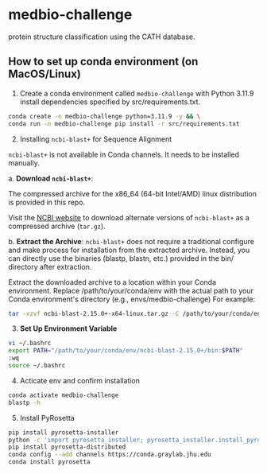 # medbio-challenge
protein structure classification using the CATH database.


## How to set up conda environment (on MacOS/Linux)

1. Create a conda environment called `medbio-challenge` with Python 3.11.9 install dependencies specified by src/requirements.txt.
```bash
conda create -n medbio-challenge python=3.11.9 -y && \
conda run -n medbio-challenge pip install -r src/requirements.txt
```

2. Installing `ncbi-blast+` for Sequence Alignment
 
`ncbi-blast+` is not available in Conda channels. It needs to be installed manually.

a. **Download `ncbi-blast+`**:

The compressed archive for the x86_64 (64-bit Intel/AMD) linux distribution is provided in this repo.

Visit the [NCBI website](https://ftp.ncbi.nlm.nih.gov/blast/executables/blast+/LATEST/) to download alternate versions of `ncbi-blast+` as a compressed archive (`tar.gz`).

b. **Extract the Archive**:
`ncbi-blast+` does not require a traditional configure and make process for installation from the extracted archive. Instead, you can directly use the binaries (blastp, blastn, etc.) provided in the bin/ directory after extraction.

Extract the downloaded archive to a location within your Conda environment.
Replace /path/to/your/conda/env with the actual path to your Conda environment's directory (e.g., envs/medbio-challenge)
For example:
```bash
tar -xzvf ncbi-blast-2.15.0+-x64-linux.tar.gz -C /path/to/your/conda/env
```

3. **Set Up Environment Variable**
```bash
vi ~/.bashrc
export PATH="/path/to/your/conda/env/ncbi-blast-2.15.0+/bin:$PATH"
:wq
source ~/.bashrc
```
4. Acticate env and confirm installation
```bash
conda activate medbio-challenge 
blastp -h
```
5. Install PyRosetta 
```bash
pip install pyrosetta-installer
python -c 'import pyrosetta_installer; pyrosetta_installer.install_pyrosetta()'
pip install pyrosetta-distributed
conda config --add channels https://conda.graylab.jhu.edu
conda install pyrosetta	
```

